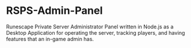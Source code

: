 # RSPS-Admin-Panel
Runescape Private Server Administrator Panel written in Node.js as a Desktop Application for operating the server, tracking players, and having features that an in-game admin has.
